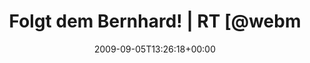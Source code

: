 ---
retweeted: false
source: <a href="http://twitter.com" rel="nofollow">Twitter Web Client</a>
entities:
  hashtags: []
  symbols: []
  user_mentions:
  - name: "Bernhard Schussek \U0001F1FA\U0001F1E6"
    screen_name: webmozart
    indices:
    - '25'
    - '35'
    id_str: '71791029'
    id: '71791029'
  - name: Jonathan H. Wage
    screen_name: jwage
    indices:
    - '36'
    - '42'
    id_str: '8150902'
    id: '8150902'
  - name: "@n1k0@mamot.fr"
    screen_name: n1k0
    indices:
    - '43'
    - '48'
    id_str: '6619162'
    id: '6619162'
  - name: Bascht
    screen_name: bascht
    indices:
    - '49'
    - '56'
    id_str: '10683982'
    id: '10683982'
  urls: []
display_text_range:
- '0'
- '94'
favorite_count: '0'
id_str: '3778506915'
truncated: false
retweet_count: '0'
id: '3778506915'
created_at: Sat Sep 05 13:26:18 +0000 2009
favorited: false
full_text: Folgt dem Bernhard! | RT [@webmozart](https://twitter.com/webmozart) [@jwage](https://twitter.com/jwage)
  [@n1k0](https://twitter.com/n1k0) [@bascht](https://twitter.com/bascht) Dammit I'm
  on Twitter now. Thank you.
lang: en
tags:
- pesos:twitter
date: '2009-09-05T13:26:18+00:00'
src: https://twitter.com/bascht/status/3778506915
original_url: https://twitter.com/bascht/status/3778506915
type: twitter_tweet
text: Folgt dem Bernhard! | RT [@webmozart](https://twitter.com/webmozart) [@jwage](https://twitter.com/jwage)
  [@n1k0](https://twitter.com/n1k0) [@bascht](https://twitter.com/bascht) Dammit I'm
  on Twitter now. Thank you.
title: Folgt dem Bernhard! | RT [@webm

---
